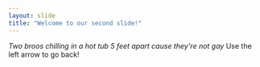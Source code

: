 ```yaml
---
layout: slide
title: "Welcome to our second slide!"
---
```

*Two broos chilling in a hot tub 5 feet apart cause they're not gay*
Use the left arrow to go back!
